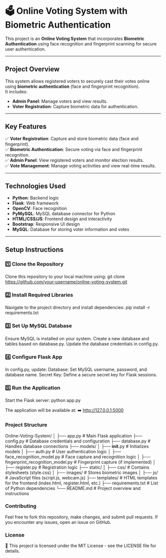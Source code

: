 # 🗳️ Online Voting System with Biometric Authentication
This project is an **Online Voting System** that incorporates **Biometric Authentication** using face recognition and fingerprint scanning for secure user authentication.

---

## Project Overview
This system allows registered voters to securely cast their votes online using **biometric authentication** (face and fingerprint recognition).  
It includes:
- **Admin Panel**: Manage voters and view results.  
- **Voter Registration**: Capture biometric data for authentication.  

---

## Key Features
✅ **Voter Registration**: Capture and store biometric data (face and fingerprint).  
✅ **Biometric Authentication**: Secure voting via face and fingerprint recognition.  
✅ **Admin Panel**: View registered voters and monitor election results.  
✅ **Vote Management**: Manage voting activities and view real-time results.  

---

## Technologies Used
- **Python**: Backend logic  
- **Flask**: Web framework  
- **OpenCV**: Face recognition  
- **PyMySQL**: MySQL database connector for Python  
- **HTML/CSS/JS**: Frontend design and interactivity  
- **Bootstrap**: Responsive UI design  
- **MySQL**: Database for storing voter information and votes  

---

## Setup Instructions

### 1️⃣ Clone the Repository
Clone this repository to your local machine using:
git clone https://github.com/your-username/online-voting-system.git

### 2️⃣ Install Required Libraries
Navigate to the project directory and install dependencies:
pip install -r requirements.txt

### 3️⃣ Set Up MySQL Database
Ensure MySQL is installed on your system.
Create a new database and tables based on database.py.
Update the database credentials in config.py.

### 4️⃣ Configure Flask App
In config.py, update:
Database: Set MySQL username, password, and database name.
Secret Key: Define a secure secret key for Flask sessions.

### 5️⃣ Run the Application
Start the Flask server:
python app.py

The application will be available at:
➡️ http://127.0.0.1:5000

### Project Structure
Online-Voting-System/
│
├── app.py                   # Main Flask application
├── config.py                # Database credentials and configuration
├── database.py              # Handles database connections
├── models/
│   ├── __init__.py          # Initializes models
│   ├── auth.py              # User authentication logic
│   ├── face_recognition_model.py   # Face capture and recognition logic
│   ├── fingerprint_recognition_model.py # Fingerprint capture (if implemented)
│   ├── register.py          # Registration logic
├── static/
│   ├── css/                 # Contains stylesheets (style.css)
│   ├── images/              # Stores biometric images
│   ├── js/                  # JavaScript files (script.js, webcam.js)
├── templates/               # HTML templates for the frontend (index.html, register.html, etc.)
├── requirements.txt         # List of Python dependencies
└── README.md                # Project overview and instructions

### Contributing
Feel free to fork this repository, make changes, and submit pull requests.
If you encounter any issues, open an issue on GitHub.

### License
📜 This project is licensed under the MIT License - see the LICENSE file for details.


